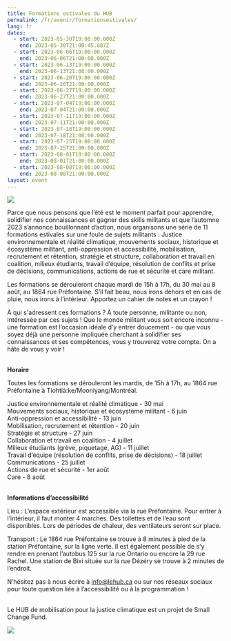 ```yaml
---
title: Formations estivales du HUB
permalink: /fr/avenir/formationsestivales/
lang: fr
dates:
  - start: 2023-05-30T19:00:00.000Z
    end: 2023-05-30T21:00:45.687Z
  - start: 2023-06-06T19:00:00.000Z
    end: 2023-06-06T21:00:00.000Z
  - start: 2023-06-13T19:00:00.000Z
    end: 2023-06-13T21:00:00.000Z
  - start: 2023-06-20T19:00:00.000Z
    end: 2023-06-20T21:00:00.000Z
  - start: 2023-06-27T19:00:00.000Z
    end: 2023-06-27T21:00:00.000Z
  - start: 2023-07-04T19:00:00.000Z
    end: 2023-07-04T21:00:00.000Z
  - start: 2023-07-11T19:00:00.000Z
    end: 2023-07-11T21:00:00.000Z
  - start: 2023-07-18T19:00:00.000Z
    end: 2023-07-18T21:00:00.000Z
  - start: 2023-07-25T19:00:00.000Z
    end: 2023-07-25T21:00:00.000Z
  - start: 2023-08-01T19:00:00.000Z
    end: 2023-08-01T21:00:00.000Z
  - start: 2023-08-08T19:00:00.000Z
    end: 2023-08-08T21:00:00.000Z
layout: event
---
```

![](/media/formationsestivales.png)

Parce que nous pensons que l’été est le moment parfait pour apprendre, solidifier nos connaissances et gagner des skills militants et que l’automne 2023 s’annonce bouillonnant d’action, nous organisons une série de 11 formations estivales sur une foule de sujets militants : Justice environnementale et réalité climatique, mouvements sociaux, historique et écosystème militant, anti-oppression et accessibilité, mobilisation, recrutement et rétention, stratégie et structure, collaboration et travail en coalition, milieux étudiants, travail d’équipe, résolution de conflits et prise de décisions, communications, actions de rue et sécurité et care militant.

Les formations se dérouleront chaque mardi de 15h à 17h, du 30 mai au 8 août, au 1864 rue Préfontaine. S’il fait beau, nous irons dehors et en cas de pluie, nous irons à l’intérieur. Apportez un cahier de notes et un crayon !

À qui s'adressent ces formations ? À toute personne, militante ou non, intéressée par ces sujets ! Que le monde militant vous soit encore inconnu - une formation est l’occasion idéale d’y entrer doucement - ou que vous soyez déjà une personne impliquée cherchant à solidifier ses connaissances et ses compétences, vous y trouverez votre compte. On a hâte de vous y voir !

\
**Horaire**

Toutes les formations se dérouleront les mardis, de 15h à 17h, au 1864 rue Préfontaine à Tiohtià:ke/Mooniyang/Montréal.

Justice environnementale et réalité climatique - 30 mai \
Mouvements sociaux, historique et écosystème militant - 6 juin\
Anti-oppression et accessibilité - 13 juin\
Mobilisation, recrutement et rétention - 20 juin\
Stratégie et structure - 27 juin\
Collaboration et travail en coalition - 4 juillet\
Milieux étudiants (grève, piquetage, AG) - 11 juillet\
Travail d’équipe (résolution de conflits, prise de décisions) - 18 juillet \
Communications - 25 juillet\
Actions de rue et sécurité - 1er août\
Care - 8 août

\
**Informations d’accessibilité** 

Lieu : L’espace extérieur est accessible via la rue Préfontaine. Pour entrer à l’intérieur, il faut monter 4 marches. Des toilettes et de l’eau sont disponibles. Lors de périodes de chaleur, des ventilateurs seront sur place. 

Transport : Le 1864 rue Préfontaine se trouve à 8 minutes à pied de la station Préfontaine, sur la ligne verte. Il est également possible de s’y rendre en prenant l’autobus 125 sur la rue Ontario ou encore la 29 rue Rachel. Une station de Bixi située sur la rue Dézéry se trouve à 2 minutes de l’endroit.

N’hésitez pas à nous écrire à info@lehub.ca ou sur nos réseaux sociaux pour toute question liée à l’accessibilité ou à la programmation !

\
L﻿e HUB de mobilisation pour la justice climatique est un projet de Small Change Fund.

![](/media/sans_titre_6_.png)